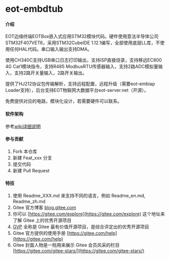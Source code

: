 # eot-embdtub

#### 介绍
EOT边缘终端EOTBox嵌入式应用STM32模块代码。硬件使用意法半导体公司STM32F407VET6，采用STM32CubeIDE 1.12.1编写，全部使用底层LL库，不使用任何HAL代码。串口输入输出支持DMA。

使用CH340C支持USB串口日志打印输出，支持ISP直接烧录，支持移远EC800 4G Cat1模块指令，支持R485 ModbusRTU传感器输入，支持2路ADC模拟量输入，支持2路开关量输入，2路开关输出。

提供了HJ212协议包传输解析，支持远程配置，远程升级（需要eot-embiap Loader支持），后台支持EOT物联网大数据平台eot-server.net（开源）。

免费提供对应的电路，模块化设计，若需要硬件可以联系。

#### 软件架构
参考[wiki详细说明](https://gitee.com/bigbook2000/eot-embdtub/wikis/pages)

#### 参与贡献

1.  Fork 本仓库
2.  新建 Feat_xxx 分支
3.  提交代码
4.  新建 Pull Request


#### 特技

1.  使用 Readme\_XXX.md 来支持不同的语言，例如 Readme\_en.md, Readme\_zh.md
2.  Gitee 官方博客 [blog.gitee.com](https://blog.gitee.com)
3.  你可以 [https://gitee.com/explore](https://gitee.com/explore) 这个地址来了解 Gitee 上的优秀开源项目
4.  [GVP](https://gitee.com/gvp) 全称是 Gitee 最有价值开源项目，是综合评定出的优秀开源项目
5.  Gitee 官方提供的使用手册 [https://gitee.com/help](https://gitee.com/help)
6.  Gitee 封面人物是一档用来展示 Gitee 会员风采的栏目 [https://gitee.com/gitee-stars/](https://gitee.com/gitee-stars/)
